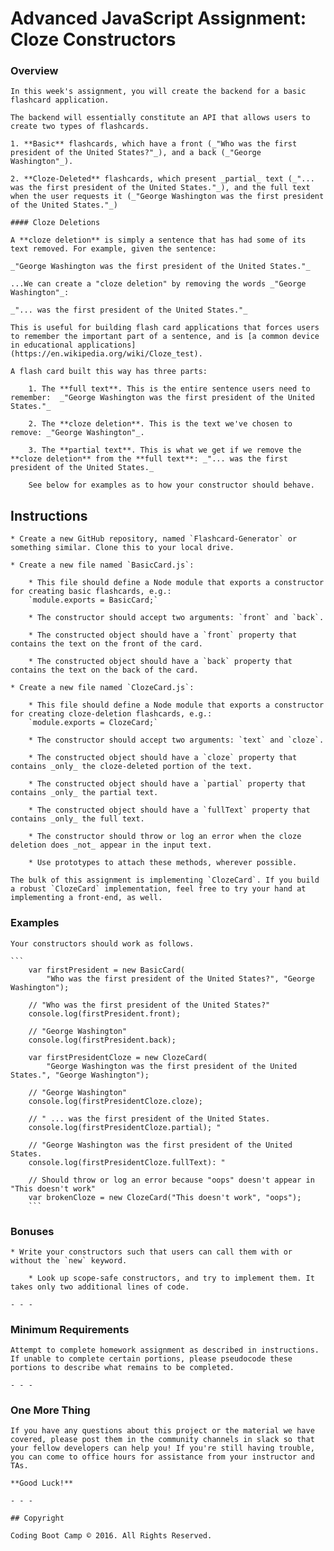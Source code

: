 # Advanced JavaScript Assignment: Cloze Constructors

### Overview

    In this week's assignment, you will create the backend for a basic flashcard application.

    The backend will essentially constitute an API that allows users to create two types of flashcards.

    1. **Basic** flashcards, which have a front (_"Who was the first president of the United States?"_), and a back (_"George Washington"_).

    2. **Cloze-Deleted** flashcards, which present _partial_ text (_"... was the first president of the United States."_), and the full text when the user requests it (_"George Washington was the first president of the United States."_)

    #### Cloze Deletions

    A **cloze deletion** is simply a sentence that has had some of its text removed. For example, given the sentence:

    _"George Washington was the first president of the United States."_

    ...We can create a "cloze deletion" by removing the words _"George Washington"_:

    _"... was the first president of the United States."_

    This is useful for building flash card applications that forces users to remember the important part of a sentence, and is [a common device in educational applications](https://en.wikipedia.org/wiki/Cloze_test).

    A flash card built this way has three parts:

        1. The **full text**. This is the entire sentence users need to remember:  _"George Washington was the first president of the United States."_

        2. The **cloze deletion**. This is the text we've chosen to remove: _"George Washington"_.

        3. The **partial text**. This is what we get if we remove the **cloze deletion** from the **full text**: _"... was the first president of the United States._

        See below for examples as to how your constructor should behave.

## Instructions

    * Create a new GitHub repository, named `Flashcard-Generator` or something similar. Clone this to your local drive.

    * Create a new file named `BasicCard.js`:

        * This file should define a Node module that exports a constructor for creating basic flashcards, e.g.:
        `module.exports = BasicCard;`

        * The constructor should accept two arguments: `front` and `back`.

        * The constructed object should have a `front` property that contains the text on the front of the card.

        * The constructed object should have a `back` property that contains the text on the back of the card.

    * Create a new file named `ClozeCard.js`:

        * This file should define a Node module that exports a constructor for creating cloze-deletion flashcards, e.g.:
        `module.exports = ClozeCard;`

        * The constructor should accept two arguments: `text` and `cloze`.

        * The constructed object should have a `cloze` property that contains _only_ the cloze-deleted portion of the text.

        * The constructed object should have a `partial` property that contains _only_ the partial text.

        * The constructed object should have a `fullText` property that contains _only_ the full text.

        * The constructor should throw or log an error when the cloze deletion does _not_ appear in the input text.

        * Use prototypes to attach these methods, wherever possible.

    The bulk of this assignment is implementing `ClozeCard`. If you build a robust `ClozeCard` implementation, feel free to try your hand at implementing a front-end, as well.

### Examples

    Your constructors should work as follows.

    ```
        var firstPresident = new BasicCard(
            "Who was the first president of the United States?", "George Washington");

        // "Who was the first president of the United States?"
        console.log(firstPresident.front); 

        // "George Washington"
        console.log(firstPresident.back); 

        var firstPresidentCloze = new ClozeCard(
            "George Washington was the first president of the United States.", "George Washington");

        // "George Washington"
        console.log(firstPresidentCloze.cloze); 

        // " ... was the first president of the United States.
        console.log(firstPresidentCloze.partial); "

        // "George Washington was the first president of the United States.
        console.log(firstPresidentCloze.fullText): "

        // Should throw or log an error because "oops" doesn't appear in "This doesn't work"
        var brokenCloze = new ClozeCard("This doesn't work", "oops");
        ```

### Bonuses

    * Write your constructors such that users can call them with or without the `new` keyword. 

        * Look up scope-safe constructors, and try to implement them. It takes only two additional lines of code.

    - - -

### Minimum Requirements

    Attempt to complete homework assignment as described in instructions. If unable to complete certain portions, please pseudocode these portions to describe what remains to be completed.

    - - -

### One More Thing

    If you have any questions about this project or the material we have covered, please post them in the community channels in slack so that your fellow developers can help you! If you're still having trouble, you can come to office hours for assistance from your instructor and TAs.

    **Good Luck!**

    - - -

    ## Copyright

    Coding Boot Camp © 2016. All Rights Reserved.
